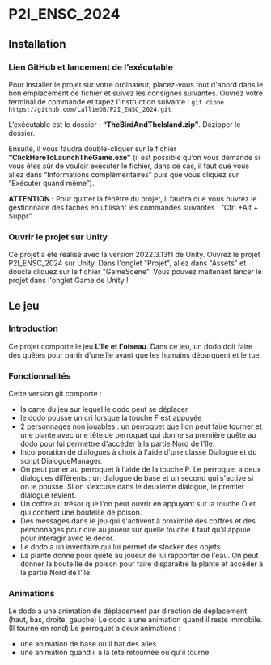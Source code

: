 # P2I_ENSC_2024

## Installation
### Lien GitHub et lancement de l’exécutable
Pour installer le projet sur votre ordinateur, placez-vous tout d'abord dans le bon emplacement de fichier et suivez les consignes suivantes.
Ouvrez votre terminal de commande et tapez l'instruction suivante : 
`git clone https://github.com/LallieDB/P2I_ENSC_2024.git`

L’exécutable est le dossier : **“TheBirdAndTheIsland.zip”**. Dézipper le dossier.

Ensuite, il vous faudra double-cliquer sur le fichier **“ClickHereToLaunchTheGame.exe”** (il est possible qu’on vous demande si vous êtes sûr de vouloir exécuter le fichier, dans ce cas, il faut que vous allez dans “Informations complémentaires” puis que vous cliquez sur “Exécuter quand même”).

**ATTENTION :** Pour quitter la fenêtre du projet, il faudra que vous ouvrez le gestionnaire des tâches en utilisant les commandes suivantes : “Ctrl +Alt + Suppr”

### Ouvrir le projet sur Unity
Ce projet a été réalisé avec la version 2022.3.13f1 de Unity.
Ouvrez le projet P2I_ENSC_2024 sur Unity.
Dans l'onglet "Projet", allez dans "Assets" et doucle cliquez sur le fichier "GameScene".
Vous pouvez maitenant lancer le projet dans l'onglet Game de Unity ! 

## Le jeu
### Introduction
Ce projet comporte le jeu **L'île et l'oiseau**. 
Dans ce jeu, un dodo doit faire des quêtes pour partir d'une île avant que les humains débarquent et le tue.


### Fonctionnalités
Cette version git comporte :
- la carte du jeu sur lequel le dodo peut se déplacer
- le dodo pousse un cri lorsque la touche F est appuyée
- 2 personnages non jouables : un perroquet que l'on peut faire tourner et une plante avec une tête de perroquet qui donne sa première quête au dodo pour lui permettre d'accéder à la partie Nord de l'île.
- Incorporation de dialogues à choix à l'aide d'une classe Dialogue et du script DialogueManager.
- On peut parler au perroquet à l'aide de la touche P. Le perroquet a deux dialogues différents : un dialogue de base et un second qui s'active si on le pousse. Si on s'excuse dans le deuxième dialogue, le premier dialogue revient.
- Un coffre au trésor que l'on peut ouvrir en appuyant sur la touche O et qui contient une bouteille de poison.
- Des messages dans le jeu qui s'activent à proximité des coffres et des personnages pour dire au joueur sur quelle touche il faut qu'il appuie pour interagir avec le décor.
- Le dodo a un inventaire qui lui permet de stocker des objets
- La plante donne pour quête au joueur de lui rapporter de l'eau. On peut donner la bouteille de poison pour faire disparaître la plante et accéder à la partie Nord de l'île.

### Animations
Le dodo a une animation de déplacement par direction de déplacement (haut, bas, droite, gauche)
Le dodo a une animation quand il reste immobile. (Il tourne en rond)
Le perroquet a deux animations : 
- une animation de base où il bat des ailes
- une animation quand il a la tête retournée ou qu'il tourne


